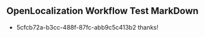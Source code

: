 ## OpenLocalization Workflow Test MarkDown
* 5cfcb72a-b3cc-488f-87fc-abb9c5c413b2 thanks!

<!--HONumber=Jul16_HO3-->


